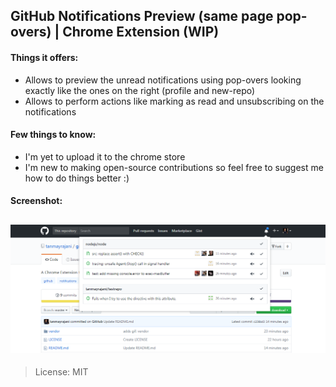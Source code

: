 ## GitHub Notifications Preview (same page pop-overs) | Chrome Extension (WIP)

#### Things it offers:
- Allows to preview the unread notifications using pop-overs looking exactly like the ones on the right (profile and new-repo)
- Allows to perform actions like marking as read and unsubscribing on the notifications 

#### Few things to know:
- I'm yet to upload it to the chrome store
- I'm new to making open-source contributions so feel free to suggest me how to do things better :)

#### Screenshot: 
  ![Notification Preview Example](notification-preview-screenshot.PNG)
--------------------------
> License: MIT
